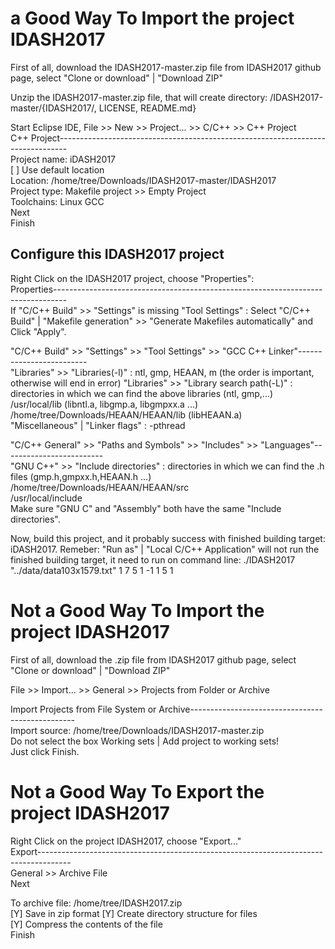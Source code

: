 # a Good Way To Import the project IDASH2017  
First of all, download the IDASH2017-master.zip file from IDASH2017 github page, select "Clone or download" | "Download ZIP"  
  
Unzip the IDASH2017-master.zip file, that will create directory: /IDASH2017-master/{IDASH2017/, LICENSE, README.md}  
  
Start Eclipse IDE, File >> New >> Project... >> C/C++ >> C++ Project  
C++ Project--------------------------------------------------------------------------------  
Project name: iDASH2017  
[ ] Use default location  
Location: /home/tree/Downloads/IDASH2017-master/IDASH2017  
Project type: Makefile project >> Empty Project  
Toolchains: Linux GCC  
Next  
Finish  
  
## Configure this IDASH2017 project  
Right Click on the IDASH2017 project, choose "Properties":  
Properties---------------------------------------------------------------------------------  
If "C/C++ Build" >> "Settings" is missing "Tool Settings" : 
    Select "C/C++ Build" | "Makefile generation" >> "Generate Makefiles automatically" and Click "Apply".  
 
"C/C++ Build" >> "Settings" >> "Tool Settings" >> "GCC C++ Linker"-------------------------  
"Libraries" >> "Libraries(-l)" : ntl, gmp, HEAAN, m (the order is important, otherwise will end in error)
"Libraries" >> "Library search path(-L)" : directories in which we can find the above libraries (ntl, gmp,...)
                                          /usr/local/lib (libntl.a, libgmp.a, libgmpxx.a ...)
                                          /home/tree/Downloads/HEAAN/HEAAN/lib  (libHEAAN.a)  
"Miscellaneous" | "Linker flags" : -pthread  
  
"C/C++ General" >> "Paths and Symbols" >> "Includes" >> "Languages"-------------------------  
"GNU C++" >> "Include directories" : directories in which we can find the .h files (gmp.h,gmpxx.h,HEAAN.h ...)
                                     /home/tree/Downloads/HEAAN/HEAAN/src  
                                     /usr/local/include  
Make sure "GNU C" and "Assembly" both have the same "Include directories".  
  
Now, build this project, and it probably success with finished building target: iDASH2017.
Remeber: "Run as" | "Local C/C++ Application" will not run the finished building target, 
         it need to run on command line: ./IDASH2017 "../data/data103x1579.txt" 1 7 5 1 -1 1 5 1  
         





# Not a Good Way To Import the project IDASH2017
First of all, download the .zip file from IDASH2017 github page, select "Clone or download" | "Download ZIP"  

File >> Import... >> General >> Projects from Folder or Archive  

Import Projects from File System or Archive-------------------------------------------------  
Import source: /home/tree/Downloads/IDASH2017-master.zip  
Do not select the box  Working sets | Add project to working sets!  
Just click Finish.  

# Not a Good Way To Export the project IDASH2017  
Right Click on the project IDASH2017, choose "Export..."  
Export--------------------------------------------------------------------------------------  
General >> Archive File  
Next  
  
To archive file: /home/tree/IDASH2017.zip  
[Y] Save in zip format                            [Y] Create directory structure for files  
[Y] Compress the contents of the file    
Finish
